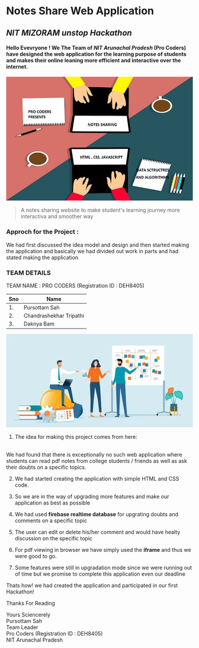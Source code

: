 
# Notes Share Web Application 
## *NIT MIZORAM unstop Hackathon* 


#### **Hello Evevryone** ! We The Team of *NIT Arunachal Pradesh* (**Pro Coders**) have designed the web application for the learning purpose of students and makes their online leaning more **efficient** and **interactive** over the internet.

![image](./media/notes.png)


> A notes sharing website to make student's learning journey more interactiva and smoother way



### Approch for the Project :

We had  first discussed the idea model and design and then started making the application and basically we had divided out work in parts and had stated making the application

### TEAM DETAILS

TEAM NAME : PRO CODERS 
(Registration ID : DEH8405)

|  Sno    | Name |  
| ----------- | ----------- |
| 1.     | Pursottam Sah |
| 2.     | Chandrashekhar Tripathi  |
| 3.     | Daknya Bam |

![image](./media/notes_img.png)




1. The idea for making this project comes from here:
<br>
We had found that there is exceptionally no such web application where students can read pdf notes from college students / friends as well as ask their doubts on a specific topics.


2.  We had started  creating the application with simple HTML and CSS code.

3. So we are in the way of upgrading more features and make our application as best as possible 
4. We had used **firebase realtime database** for upgrating doubts and comments on a specific topic 

5. The user can edit or delete his/her comment and would have healty discussion on the specific topic 
6. For pdf viewing in browser we have simply used the **iframe** and thus we were good to go.
7. Some features were still in upgradation  mode since we were running out of time but we promise to complete this application even our deadline 


Thats how!  we had created the application  and participated in our first Hackathon!

Thanks For Reading 


Yours Sciencerely 
<br>
Pursottam Sah
<br>
Team Leader 
<br>
Pro Coders (Registration ID : DEH8405)
<br>
NIT Arunachal Pradesh




